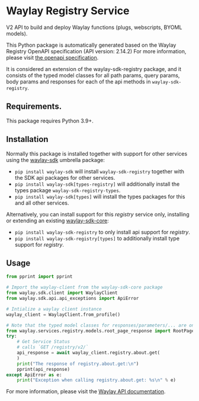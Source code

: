 # Waylay Registry Service
V2 API to build and deploy Waylay functions (plugs, webscripts, BYOML models).

This Python package is automatically generated based on the 
Waylay Registry OpenAPI specification (API version: 2.14.2)
For more information, please visit [the openapi specification](https://docs.waylay.io/openapi/public/redocly/registry.html).

It is considered an extension of the waylay-sdk-registry package, and it consists of the typed model classes for all path params, query params, body params and responses for each of the api methods in `waylay-sdk-registry`.

## Requirements.
This package requires Python 3.9+.

## Installation

Normally this package is installed together with support for other services using the [waylay-sdk](https://pypi.org/project/waylay-sdk/) umbrella package:
* `pip install waylay-sdk` will install `waylay-sdk-registry` together with the SDK api packages for other services.
* `pip install waylay-sdk[types-registry]` will additionally install the types package `waylay-sdk-registry-types`.
* `pip install waylay-sdk[types]` will install the types packages for this and all other services.

Alternatively, you can install support for this _registry_ service only, installing or extending an existing [waylay-sdk-core](https://pypi.org/project/waylay-sdk-core/):

- `pip install waylay-sdk-registry` to only install api support for _registry_.
- `pip install waylay-sdk-registry[types]` to additionally install type support for _registry_.

## Usage

```python
from pprint import pprint

# Import the waylay-client from the waylay-sdk-core package
from waylay.sdk.client import WaylayClient
from waylay.sdk.api.api_exceptions import ApiError

# Intialize a waylay client instance
waylay_client = WaylayClient.from_profile()

# Note that the typed model classes for responses/parameters/... are only available when `waylay-sdk-registry-types` is installed
from waylay.services.registry.models.root_page_response import RootPageResponse
try:
    # Get Service Status
    # calls `GET /registry/v2/`
    api_response = await waylay_client.registry.about.get(
    )
    print("The response of registry.about.get:\n")
    pprint(api_response)
except ApiError as e:
    print("Exception when calling registry.about.get: %s\n" % e)
```


For more information, please visit the [Waylay API documentation](https://docs.waylay.io/#/api/?id=software-development-kits).
